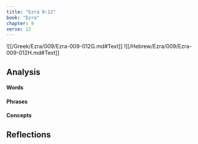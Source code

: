 ```yaml
---
title: "Ezra 9:12"
book: "Ezra"
chapter: 9
verse: 12
---
```

![[/Greek/Ezra/009/Ezra-009-012G.md#Text]]
![[/Hebrew/Ezra/009/Ezra-009-012H.md#Text]]

## Analysis

#### Words

#### Phrases

#### Concepts

## Reflections
